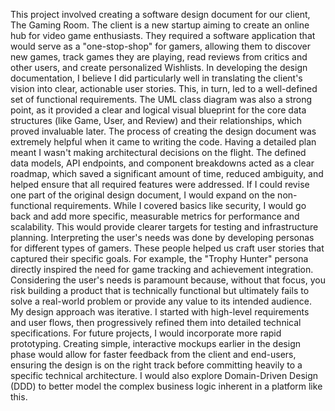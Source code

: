 This project involved creating a software design document for our client, The Gaming Room. The client is a new startup aiming to create an online hub for video game enthusiasts. They required a software application that would serve as a "one-stop-shop" for gamers, allowing them to discover new games, track games they are playing, read reviews from critics and other users, and create personalized Wishlists.
In developing the design documentation, I believe I did particularly well in translating the client's vision into clear, actionable user stories. This, in turn, led to a well-defined set of functional requirements. The UML class diagram was also a strong point, as it provided a clear and logical visual blueprint for the core data structures (like Game, User, and Review) and their relationships, which proved invaluable later.
The process of creating the design document was extremely helpful when it came to writing the code. Having a detailed plan meant I wasn't making architectural decisions on the flight. The defined data models, API endpoints, and component breakdowns acted as a clear roadmap, which saved a significant amount of time, reduced ambiguity, and helped ensure that all required features were addressed.
If I could revise one part of the original design document, I would expand on the non-functional requirements. While I covered basics like security, I would go back and add more specific, measurable metrics for performance and scalability. This would provide clearer targets for testing and infrastructure planning.
Interpreting the user's needs was done by developing personas for different types of gamers. These people helped us craft user stories that captured their specific goals. For example, the "Trophy Hunter" persona directly inspired the need for game tracking and achievement integration. Considering the user's needs is paramount because, without that focus, you risk building a product that is technically functional but ultimately fails to solve a real-world problem or provide any value to its intended audience.
My design approach was iterative. I started with high-level requirements and user flows, then progressively refined them into detailed technical specifications. For future projects, I would incorporate more rapid prototyping. Creating simple, interactive mockups earlier in the design phase would allow for faster feedback from the client and end-users, ensuring the design is on the right track before committing heavily to a specific technical architecture. I would also explore Domain-Driven Design (DDD) to better model the complex business logic inherent in a platform like this.
